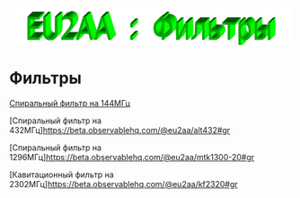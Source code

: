 ![Фильтры](photo/E_Filters.png)

# Фильтры

[Спиральный фильтр на 144МГц](https://beta.observablehq.com/@eu2aa/alt144#gr)

[Спиральный фильтр на 432МГц]https://beta.observablehq.com/@eu2aa/alt432#gr

[Спиральный фильтр на 1296МГц]https://beta.observablehq.com/@eu2aa/mtk1300-20#gr  

[Кавитационный фильтр на 2302МГц]https://beta.observablehq.com/@eu2aa/kf2320#gr 
